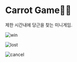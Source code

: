 # Carrot Game🥕🐰
제한 시간내에 당근을 찾는 미니게임.

![win](https://user-images.githubusercontent.com/81962246/119826764-57128180-bf33-11eb-85e4-f3386f146ad4.gif)

![lost](https://user-images.githubusercontent.com/81962246/119827716-6a721c80-bf34-11eb-866e-8f069221542e.gif)

![cancel](https://user-images.githubusercontent.com/81962246/119827723-6c3be000-bf34-11eb-82a6-dfa7df80c08d.gif)
